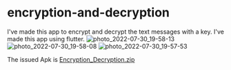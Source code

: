 # encryption-and-decryption
I've made this app to encrypt and decrypt the text messages with a key. I've made this app using flutter.
![photo_2022-07-30_19-58-13](https://user-images.githubusercontent.com/110276247/181918934-e79c3e8f-31e9-477c-a664-39d9c07ed6ca.jpg)
![photo_2022-07-30_19-58-08](https://user-images.githubusercontent.com/110276247/181918945-2812377f-40fb-4349-a784-eb0f513c1e5e.jpg)
![photo_2022-07-30_19-57-53](https://user-images.githubusercontent.com/110276247/181918948-07895cf3-b0ec-42e5-b1cb-58dbe21fdd4a.jpg)

The issued Apk is [Encryption_Decryption.zip](https://github.com/VarunRajNavuru/encryption-and-decryption/files/9226651/Encryption_Decryption.zip)
